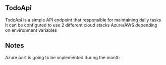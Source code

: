 ## TodoApi
TodoApi is a simple API endpoint that responsible for maintaining daily tasks
It can be configured to use 2 different cloud stacks Azure/AWS depending on environment variables



## Notes
Azure part is going to be implemented during the month

